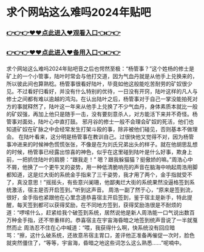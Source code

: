# 求个网站这么难吗2024年贴吧

### <a href="https://k5t6.com">👉👉👉♥♥点此进入♥观看入口👈👉👉</a>

### <a href="https://8h6e.com">👉👉👉♥♥点此进入♥备用入口👈👉👉</a>


求个网站这么难吗2024年贴吧音之后也愕然至极：“杨管事？”这个姓杨的修士是矿上的一个小管事，陆叶时常会与他打交道，因为气血丹就是从他手上兑换来的，所以彼此间也算熟稔。杨管事很看好陆叶，毕竟如他这般能吃苦耐劳的矿奴很少见。不过看好归看好，并没有什么特别的优待，一日没有开窍，陆叶这样的凡人与修士之间都有难以逾越的鸿沟。在认出陆叶之后，杨管事对于自己一掌没能拍死对方的事就释然了，陆叶这一年来从他手上兑换了不少气血丹，身体素质本就比一般的矿奴强，再加上他只是随手一击，没有要刻意杀人，对方能活下来并不奇怪。杨管事对面处，陆叶心中直打鼓。
邪月谷的修士一般不会理会矿奴的死活，他们也知道矿奴在矿脉之中会经常发生打架斗殴的事，除非被他们碰见，否则基本不做理会。
在陆叶看来，这分明是杨管事在教训自己。过很快他又觉得不对，因为杨管事冲进来的时候神色慌慌张张，不像是在为刘氏兄弟出头的样子。就在他胡思乱想的时候，杨管事已经露出惊喜的神色，似乎在这里碰到陆叶是什么好事，欺身上前，一把抓住陆叶的肩膀：“跟我走！”
嗯？跟我躲猫猫？挺傲娇的嘛。”周浩心中不屑，他换了一个更牛叉的姿势，用一种低清脆响亮的声音在脑海中响起周浩用脚都知道，这是烂大街的系统金手指来了三千姿势，我才用了两个，金手指就受不了，真没意思！”摇摇头，有些意兴阑珊，他鄙夷烂大街的系统果然没逼格签到系统激活，宿主是否开启签到。”听到这声音。
  周浩一副了然于心，“原来是签到流，很好，金手指也紧跟他在心里念道恭喜宿主开启签到，鉴于宿主是新手，特此提醒，每天签到都可以获得奖励，在不同地方签到，获得奖励浩很是不耐烦的道：“啰嗦什么，赶紧给我个破签到系统，居然说他是新人周浩能一口气说出数百万种金手指，还不带重样的。恭喜宿主在宇宙海昏暗之地签到统声音说了一半就戛然而止 周浩忍不住在心中喊道：“喂，我获得什么啊，快系统没有回应暗骂：“擦，这什么破系统，还故意吊宿主胃口，差评他正准备再催促一次时，脸色就突然僵住了，“等等，宇宙海，昏暗之地这些词怎么这么熟悉……”呢喃中。
